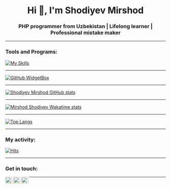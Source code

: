 <h1 align="center">Hi 👋, I'm Shodiyev Mirshod</h1>
<h3 align="center">PHP programmer from Uzbekistan | Lifelong learner | Professional mistake maker</h3>

---

### Tools and Programs:
[![My Skills](https://skillicons.dev/icons?i=php,c++,mysql,linux,bash,git,github,html,css,bootstrap,vscode,postman)](https://github.com/Shodiyevm)

---

[![GitHub WidgetBox](https://github-widgetbox.vercel.app/api/profile?username=Shodiyevm&data=followers,repositories,stars,commits&theme=dark)](https://github.com/Shodiyevm)

---

[![Shodiyev Mirshod GitHub stats](https://github-readme-stats.vercel.app/api?username=Shodiyevm&count_private=true&show_icons=true&theme=react)](#)

---

[![Mirshod Shodiyev Wakatime stats](https://github-readme-stats.vercel.app/api/wakatime?username=Shodiyevm&layout=compact&theme=react)](https://wakatime.com/@Shodiyevm)

---

[![Top Langs](https://github-readme-stats.vercel.app/api/top-langs/?username=Shodiyevm&layout=compact&theme=react&langs_count=20)](#)

---

### My activity:
[![Hits](https://hits.sh/github.com/Shodiyevm.svg)](https://hits.sh/github.com/Shodiyevm/)


---

### Get in touch:

[<img align="left" alt="telegram | Telegram" width="22px" src="https://cdn.jsdelivr.net/npm/simple-icons@3.13.0/icons/telegram.svg" />](https://t.me/shodiyevMirshod)
[<img align="left" alt="gmail | Gmail" width="22px" src="https://cdn.jsdelivr.net/npm/simple-icons@3.13.0/icons/gmail.svg" />](mailto:shodiyevmirshod43@gmail.com)
[<img align="left" alt="linkedin | LinkedIn" width="22px" src="https://cdn.jsdelivr.net/npm/simple-icons@3.13.0/icons/linkedin.svg" />](https://www.linkedin.com/in/mirshod-shodiyev-71b291328/)

---
